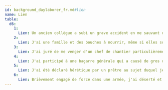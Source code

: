 ```yaml
---
id: background_daylaborer_fr.md#lien
name: Lien
table:
  d6:
    1:
      Lien: Un ancien collègue a subi un grave accident en me sauvant d'une mort certaine, et je fais mon possible pour subvenir à ses besoins.
    2:
      Lien: J'ai une famille et des bouches à nourrir, même si elles sont loin de moi.
    3:
      Lien: J'ai juré de me venger d'un chef de chantier particulièrement cruel.
    4:
      Lien: J'ai participé à une bagarre générale qui a causé de gros dégâts, et je dois depuis de l'argent.
    5:
      Lien: J'ai été déclaré hérétique par un prêtre au sujet duquel je connais quelque secret.
    6:
      Lien: Brièvement engagé de force dans une armée, j'ai déserté et suis depuis recherché.
---
```


